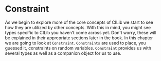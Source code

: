 # Constraint

As we begin to explore more of the core concepts of CILib we start to see how they are utilized by other concepts.
With this in mind, you might see types specific to CILib you haven't come across yet.
Don't worry, these will be explained in their appropriate sections later in the book.
In this chapter we are going to look at `Constraint`.
`Constraints` are used to place, you guessed it, constraints on random variables.
`Constraint` provides us with several types as well as a companion object for us to use.